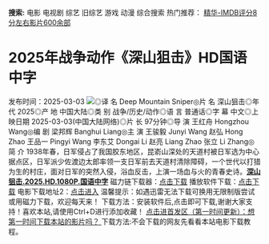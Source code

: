 **搜索:** 电影 电视剧 综艺 旧综艺 游戏 动漫 综合搜索 热门推荐： [精华-IMDB评分8分左右影片600余部](https://www.dytt8.com/html/gndy/jddy/20160320/50510.html)
# 2025年战争动作《深山狙击》HD国语中字
发布时间：2025-03-03 
![](https://g.imgtg.com/uploads/5829/67c45979d4649.jpg)◎译 名 Deep Mountain Sniper◎片 名 深山狙击◎年 代 2025◎产 地 中国大陆◎类 别 战争/历史/动作◎语 言 普通话◎字 幕 中文◎上映日期 2025-03-03(中国大陆网络)◎片 长 97分钟◎导 演 王红舟 Hongzhou Wang◎编 剧 梁邦辉 Banghui Liang◎主 演 王骏毅 Junyi Wang 赵弘 Hong Zhao 王品一 Pingyi Wang 李东艾 Dongai Li 赵亮 Liang Zhao 张立 Li Zhang◎简 介 1938年春，日军侵占了我国胶东地区，昆嵛山深处的天道村被日军选为中心据点区，日军派少佐渡边太郎率领一支日军前去天道村清除障碍，一个世代以打猎为生的村庄，面对日军的突然入侵，浴血反击，上演一场血与火的青春史诗。[**深山狙击.2025.HD.1080P.国语中字**](magnet:?xt=urn:btih:de5c8e45cb6bc07ec819cbdb1f86db87317f589c&dn=%e9%98%b3%e5%85%89%e7%94%b5%e5%bd%b1dygod.org.%e6%b7%b1%e5%b1%b1%e7%8b%99%e5%87%bb.2025.HD.1080P.%e5%9b%bd%e8%af%ad%e4%b8%ad%e5%ad%97.mp4&tr=udp%3a%2f%2ftracker.opentrackr.org%3a1337%2fannounce&tr=udp%3a%2f%2fexodus.desync.com%3a6969%2fannounce) 磁力链下载器：[点击下载](https://dygod.org/js/bt.htm "qBittorrent") 播放软件下载：[点击下载](https://dygod.org/js/player.htm "PotPlayer") 电影下载地址2：[点击进入](https://dygod.org/ "阳光电影") 温馨提示：如遇迅雷无法下载可换用无限制版尝试或用磁力下载，欢迎每天来！  下载方法：安装软件后,点击即可下载,谢谢大家支持！喜欢本站,请使用Ctrl+D进行添加收藏！ [点击进首发区（第一时间更新）：想第一时间下载本站的影片吗？ ](https://www.ygdy8.net/)下载方法:不会下载的网友先看看本站电影下载教程。